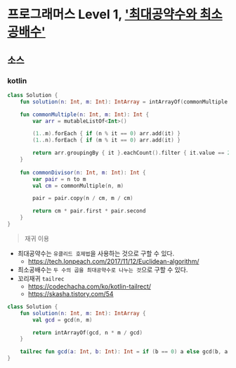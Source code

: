 # 프로그래머스 Level 1, ['최대공약수와 최소공배수'](https://programmers.co.kr/learn/courses/30/lessons/12940)

## 소스

### kotlin

```kotlin
class Solution {
    fun solution(n: Int, m: Int): IntArray = intArrayOf(commonMultiple(n, m), commonDivisor(n, m))

    fun commonMultiple(n: Int, m: Int): Int {
        var arr = mutableListOf<Int>()

        (1..m).forEach { if (n % it == 0) arr.add(it) }
        (1..n).forEach { if (m % it == 0) arr.add(it) }

        return arr.groupingBy { it }.eachCount().filter { it.value == 2 }.map { it.key }.max() ?: 1
    }
    
    fun commonDivisor(n: Int, m: Int): Int {
        var pair = n to m
        val cm = commonMultiple(n, m)

        pair = pair.copy(n / cm, m / cm)

        return cm * pair.first * pair.second
    }
}
```

> 재귀 이용

- 최대공약수는 `유클리드 호제법`을 사용하는 것으로 구할 수 있다.
  - https://tech.lonpeach.com/2017/11/12/Euclidean-algorithm/
- 최소공배수는 `두 수의 곱을 최대공약수로 나누는 것`으로 구할 수 있다.
- 꼬리재귀 `tailrec`
  - https://codechacha.com/ko/kotlin-tailrect/
  - https://skasha.tistory.com/54

```kotlin
class Solution {
    fun solution(n: Int, m: Int): IntArray {
        val gcd = gcd(n, m)

        return intArrayOf(gcd, n * m / gcd)
    }

    tailrec fun gcd(a: Int, b: Int): Int = if (b == 0) a else gcd(b, a % b)
}
```